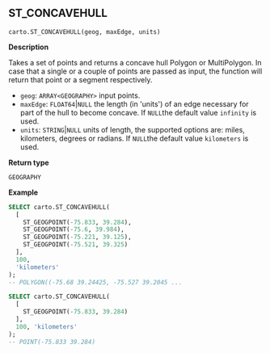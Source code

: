 ## ST_CONCAVEHULL

```sql:signature
carto.ST_CONCAVEHULL(geog, maxEdge, units)
```

**Description**

Takes a set of points and returns a concave hull Polygon or MultiPolygon. In case that a single or a couple of points are passed as input, the function will return that point or a segment respectively.

* `geog`: `ARRAY<GEOGRAPHY>` input points.
* `maxEdge`: `FLOAT64`|`NULL` the length (in 'units') of an edge necessary for part of the hull to become concave. If `NULL`the default value `infinity` is used.
* `units`: `STRING`|`NULL` units of length, the supported options are: miles, kilometers, degrees or radians. If `NULL`the default value `kilometers` is used.

**Return type**

`GEOGRAPHY`

**Example**

```sql
SELECT carto.ST_CONCAVEHULL(
  [
    ST_GEOGPOINT(-75.833, 39.284),
    ST_GEOGPOINT(-75.6, 39.984),
    ST_GEOGPOINT(-75.221, 39.125),
    ST_GEOGPOINT(-75.521, 39.325)
  ],
  100,
  'kilometers'
);
-- POLYGON((-75.68 39.24425, -75.527 39.2045 ...
```

```sql
SELECT carto.ST_CONCAVEHULL(
  [
    ST_GEOGPOINT(-75.833, 39.284)
  ],
  100, 'kilometers'
);
-- POINT(-75.833 39.284)
```
